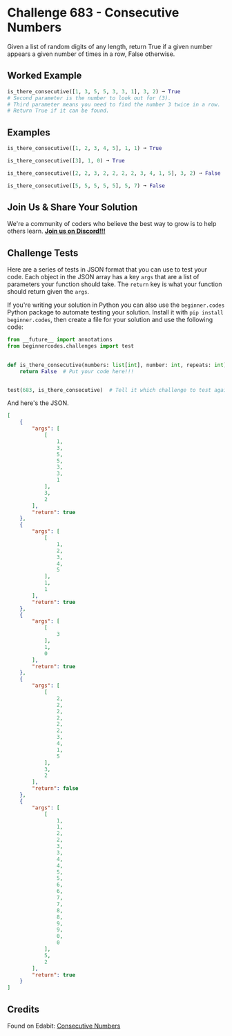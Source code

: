 # Challenge 683 - Consecutive Numbers

Given a list of random digits of any length, return True if a given number appears a given number of times in a row, False otherwise.

## Worked Example
```python
is_there_consecutive([1, 3, 5, 5, 3, 3, 1], 3, 2) ➞ True
# Second parameter is the number to look out for (3).
# Third parameter means you need to find the number 3 twice in a row.
# Return True if it can be found.
```
## Examples
```python
is_there_consecutive([1, 2, 3, 4, 5], 1, 1) ➞ True

is_there_consecutive([3], 1, 0) ➞ True

is_there_consecutive([2, 2, 3, 2, 2, 2, 2, 3, 4, 1, 5], 3, 2) ➞ False

is_there_consecutive([5, 5, 5, 5, 5], 5, 7) ➞ False
```
## Join Us & Share Your Solution

We're a community of coders who believe the best way to grow is to help others learn. **[Join us on Discord!!!](https://discord.gg/sfHykntuGy)**

## Challenge Tests

Here are a series of tests in JSON format that you can use to test your code. Each object in the JSON array has a key `args` that are a list of parameters your function should take. The `return` key is what your function should return given the `args`. 

If you're writing your solution in Python you can also use the `beginner.codes` Python package to automate testing your solution. Install it with `pip install beginner.codes`, then create a file for your solution and use the following code:
```python
from __future__ import annotations
from beginnercodes.challenges import test

    
def is_there_consecutive(numbers: list[int], number: int, repeats: int) -> bool:
    return False  # Put your code here!!!


test(683, is_there_consecutive)  # Tell it which challenge to test against
```
And here's the JSON.
```json
[
    {
        "args": [
            [
                1,
                3,
                5,
                5,
                3,
                3,
                1
            ],
            3,
            2
        ],
        "return": true
    },
    {
        "args": [
            [
                1,
                2,
                3,
                4,
                5
            ],
            1,
            1
        ],
        "return": true
    },
    {
        "args": [
            [
                3
            ],
            1,
            0
        ],
        "return": true
    },
    {
        "args": [
            [
                2,
                2,
                2,
                2,
                2,
                2,
                3,
                4,
                1,
                5
            ],
            3,
            2
        ],
        "return": false
    },
    {
        "args": [
            [
                1,
                1,
                2,
                2,
                3,
                3,
                4,
                4,
                5,
                5,
                6,
                6,
                7,
                7,
                8,
                8,
                9,
                9,
                0,
                0
            ],
            5,
            2
        ],
        "return": true
    }
]
```
## Credits

Found on Edabit: [Consecutive Numbers](https://edabit.com/challenge/2Tr4gAzWimWvGpJW7)
